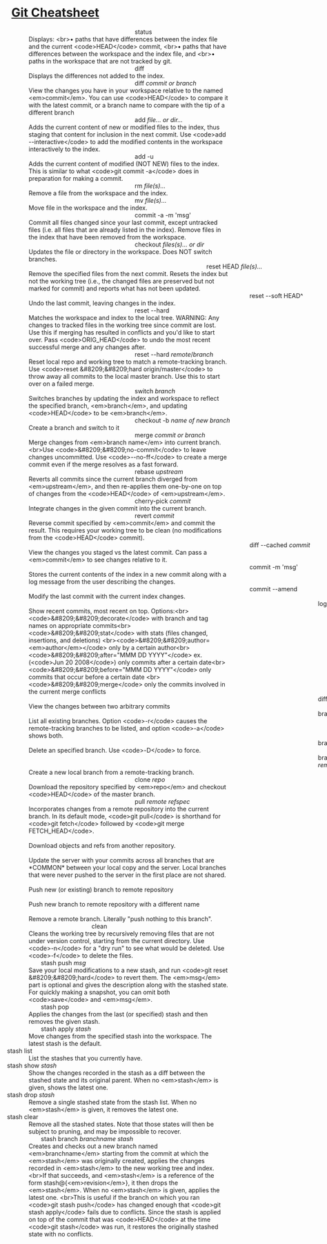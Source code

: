 # [Git Cheatsheet](https://ndpsoftware.com/git-cheatsheet.html#loc=index;) 

<dl id="commands"><dt class="workspace index status" style="margin-left: 286.094px; width: 246.25px;">status<div class="arrow"></div></dt><dd>Displays: &lt;br&gt;• paths that have differences between the index file and the current &lt;code&gt;HEAD&lt;/code&gt; commit, &lt;br&gt;• paths that have differences between the workspace and the index file, and &lt;br&gt;• paths in the workspace that are not tracked by git.</dd><dt class="workspace index status" style="margin-left: 286.094px; width: 246.25px;">diff<div class="arrow"></div></dt><dd>Displays the differences not added to the index.</dd><dt class="workspace local_repo status" style="margin-left: 286.094px; width: 505px;">diff <em>commit or branch</em><div class="arrow"></div></dt><dd>View the changes you have in your workspace relative to the named &lt;em&gt;commit&lt;/em&gt;. You can use &lt;code&gt;HEAD&lt;/code&gt; to compare it with the latest commit, or a branch name to compare with the tip of a different branch</dd><dt class="workspace index up" style="margin-left: 286.094px; width: 246.25px;">add <em>file... or dir...</em><div class="arrow"></div></dt><dd>Adds the current content of new or modified files to the index, thus staging that content for inclusion in the next commit. Use &lt;code&gt;add --interactive&lt;/code&gt; to add the modified contents in the workspace interactively to the index.</dd><dt class="workspace index up" style="margin-left: 286.094px; width: 246.25px;">add -u<div class="arrow"></div></dt><dd>Adds the current content of modified (NOT NEW) files to the index.  This is similar to what &lt;code&gt;git commit -a&lt;/code&gt; does in preparation for making a commit.</dd><dt class="workspace index up" style="margin-left: 286.094px; width: 246.25px;">rm <em>file(s)...</em><div class="arrow"></div></dt><dd>Remove a file from the workspace and the index.</dd><dt class="workspace index up" style="margin-left: 286.094px; width: 246.25px;">mv <em>file(s)...</em><div class="arrow"></div></dt><dd>Move file in the workspace and the index.</dd><dt class="workspace local_repo up cc_pointer" style="margin-left: 286.094px; width: 505px;">commit -a <span class="optional">-m 'msg'</span><div class="arrow"></div></dt><dd>Commit all files changed since your last commit, except untracked files (i.e. all files that are already listed in the index). Remove files in the index that have been removed from the workspace.</dd><dt class="workspace index dn" style="margin-left: 286.094px; width: 246.25px;">checkout <em>files(s)... or dir</em><div class="arrow"></div></dt><dd>Updates the file or directory in the workspace. Does NOT switch branches.</dd><dt class="index status" style="margin-left: 452.344px; width: 220px;">reset HEAD <em>file(s)...</em><div class="arrow"></div></dt><dd>Remove the specified files from the next commit. Resets the index but not the working tree (i.e., the changed files are preserved but not marked for commit) and reports what has not been updated.</dd><dt class="index local_repo dn cc_pointer" style="margin-left: 552.344px; width: 238.75px;">reset --soft HEAD^<div class="arrow"></div></dt><dd>Undo the last commit, leaving changes in the index.</dd><dt class="workspace local_repo dn" style="margin-left: 286.094px; width: 505px;">reset --hard<div class="arrow"></div></dt><dd>Matches the workspace and index to the local tree. WARNING: Any changes to tracked files in the working tree since commit are lost. Use this if merging has resulted in conflicts and you'd like to start over. Pass &lt;code&gt;ORIG_HEAD&lt;/code&gt; to undo the most recent successful merge and any changes after.</dd><dt class="workspace local_repo dn" style="margin-left: 286.094px; width: 505px;">reset --hard <em>remote</em>/<em>branch</em><div class="arrow"></div></dt><dd>Reset local repo and working tree to match a remote-tracking branch. Use &lt;code&gt;reset &amp;#8209;&amp;#8209;hard origin/master&lt;/code&gt; to throw away all commits to the local master branch. Use this to start over on a failed merge.</dd><dt class="workspace local_repo dn" style="margin-left: 286.094px; width: 505px;">switch <em>branch</em><div class="arrow"></div></dt><dd>Switches branches by updating the index and workspace to reflect the specified branch, &lt;em&gt;branch&lt;/em&gt;, and updating &lt;code&gt;HEAD&lt;/code&gt; to be &lt;em&gt;branch&lt;/em&gt;.</dd><dt class="workspace local_repo dn" style="margin-left: 286.094px; width: 505px;">checkout -b <em>name of new branch</em><div class="arrow"></div></dt><dd>Create a branch and switch to it</dd><dt class="workspace local_repo dn" style="margin-left: 286.094px; width: 505px;">merge <em>commit or branch</em><div class="arrow"></div></dt><dd>Merge changes from &lt;em&gt;branch name&lt;/em&gt; into current branch.&lt;br&gt;Use &lt;code&gt;&amp;#8209;&amp;#8209;no-commit&lt;/code&gt; to leave changes uncommitted. Use &lt;code&gt;--no-ff&lt;/code&gt; to create a merge commit even if the merge resolves as a fast forward.</dd><dt class="workspace local_repo dn" style="margin-left: 286.094px; width: 505px;">rebase <em>upstream</em><div class="arrow"></div></dt><dd>Reverts all commits since the current branch diverged from &lt;em&gt;upstream&lt;/em&gt;, and then re-applies them one-by-one on top of changes from the &lt;code&gt;HEAD&lt;/code&gt; of &lt;em&gt;upstream&lt;/em&gt;.</dd><dt class="workspace local_repo dn" style="margin-left: 286.094px; width: 505px;">cherry-pick <em>commit</em><div class="arrow"></div></dt><dd>Integrate changes in the given commit into the current branch.</dd><dt class="workspace local_repo dn" style="margin-left: 286.094px; width: 505px;">revert <em>commit</em><div class="arrow"></div></dt><dd>Reverse commit specified by &lt;em&gt;commit&lt;/em&gt; and commit the result. This requires your working tree to be clean (no modifications from the &lt;code&gt;HEAD&lt;/code&gt; commit).</dd><dt class="index local_repo status cc_pointer selected" style="margin-left: 552.344px; width: 238.75px;">diff --cached <span class="optional"><em>commit</em></span><div class="arrow"></div></dt><dd>View the changes you staged vs the latest commit. Can pass a &lt;em&gt;commit&lt;/em&gt; to see changes relative to it.</dd><dt class="index local_repo up cc_pointer" style="margin-left: 552.344px; width: 238.75px;">commit <span class="optional">-m 'msg'</span><div class="arrow"></div></dt><dd>Stores the current contents of the index in a new commit along with a log message from the user describing the changes.</dd><dt class="index local_repo up" style="margin-left: 552.344px; width: 238.75px;">commit --amend<div class="arrow"></div></dt><dd>Modify the last commit with the current index changes.</dd><dt class="local_repo status cc_pointer" style="margin-left: 711.094px; width: 220px;">log<div class="arrow"></div></dt><dd>Show recent commits, most recent on top. Options:&lt;br&gt;&lt;code&gt;&amp;#8209;&amp;#8209;decorate&lt;/code&gt; with branch and tag names on appropriate commits&lt;br&gt;&lt;code&gt;&amp;#8209;&amp;#8209;stat&lt;/code&gt; with stats (files changed, insertions, and deletions) &lt;br&gt;&lt;code&gt;&amp;#8209;&amp;#8209;author=&lt;em&gt;author&lt;/em&gt;&lt;/code&gt;  only by a certain author&lt;br&gt;&lt;code&gt;&amp;#8209;&amp;#8209;after="MMM DD YYYY"&lt;/code&gt; ex. (&lt;code&gt;Jun 20 2008&lt;/code&gt;) only commits after a certain date&lt;br&gt;&lt;code&gt;&amp;#8209;&amp;#8209;before="MMM DD YYYY"&lt;/code&gt; only commits that occur before a certain date &lt;br&gt;&lt;code&gt;&amp;#8209;&amp;#8209;merge&lt;/code&gt; only the commits involved in the current merge conflicts</dd><dt class="local_repo status" style="margin-left: 711.094px; width: 220px;">diff <em>commit</em> <em>commit</em><div class="arrow"></div></dt><dd>View the changes between two arbitrary commits</dd><dt class="local_repo status" style="margin-left: 711.094px; width: 220px;">branch<div class="arrow"></div></dt><dd>List all existing branches. Option &lt;code&gt;-r&lt;/code&gt; causes the remote-tracking branches to be listed, and option &lt;code&gt;-a&lt;/code&gt; shows both.</dd><dt class="local_repo status" style="margin-left: 711.094px; width: 220px;">branch -d <em>branch</em><div class="arrow"></div></dt><dd>Delete an specified branch. Use &lt;code&gt;-D&lt;/code&gt; to force.</dd><dt class="local_repo dn cc_pointer" style="margin-left: 711.094px; width: 220px;">branch --track <em>new</em> <em>remote/branch</em><div class="arrow"></div></dt><dd>Create a new local branch from a remote-tracking branch.</dd><dt class="workspace remote_repo dn" style="margin-left: 286.094px; width: 771.25px;">clone <em>repo</em><div class="arrow"></div></dt><dd>Download the repository specified by &lt;em&gt;repo&lt;/em&gt; and checkout &lt;code&gt;HEAD&lt;/code&gt; of the master branch.</dd><dt class="workspace remote_repo dn" style="margin-left: 286.094px; width: 771.25px;">pull <em>remote</em> <em>refspec</em><div class="arrow"></div></dt><dd>Incorporates changes from a remote repository into the current branch. In its default mode, &lt;code&gt;git pull&lt;/code&gt; is shorthand for &lt;code&gt;git fetch&lt;/code&gt; followed by &lt;code&gt;git merge FETCH_HEAD&lt;/code&gt;.</dd><dt class="local_repo remote_repo dn" style="margin-left: 811.094px; width: 246.25px;">fetch <em>remote</em> <em>refspec</em><div class="arrow"></div></dt><dd>Download objects and refs from another repository.</dd><dt class="local_repo remote_repo up" style="margin-left: 811.094px; width: 246.25px;">push<div class="arrow"></div></dt><dd>Update the server with your commits across all branches that are *COMMON* between your local copy and the server. Local branches that were never pushed to the server in the first place are not shared.</dd><dt class="local_repo remote_repo up" style="margin-left: 811.094px; width: 246.25px;">push <em>remote</em> <em>branch</em><div class="arrow"></div></dt><dd>Push new (or existing) branch to remote repository</dd><dt class="local_repo remote_repo up" style="margin-left: 811.094px; width: 246.25px;">push <em>remote</em> <em>branch</em>:<em>branch</em><div class="arrow"></div></dt><dd>Push new branch to remote repository with a different name</dd><dt class="remote_repo status" style="margin-left: 977.344px; width: 220px;">push <em>remote</em> :<em>branch</em><div class="arrow"></div></dt><dd>Remove a remote branch. Literally "push nothing to this branch".</dd><dt class="workspace dn" style="margin-left: 186.094px; width: 220px;">clean<div class="arrow"></div></dt><dd>Cleans the working tree by recursively removing files that are not under version control, starting from the current directory. Use &lt;code&gt;-n&lt;/code&gt; for a "dry run" to see what would be deleted. Use &lt;code&gt;-f&lt;/code&gt; to delete the files.</dd><dt class="stash index dn" style="margin-left: 68.5938px; width: 463.75px;">stash push <span class="optional"><em>msg</em></span><div class="arrow"></div></dt><dd>Save your local modifications to a new stash, and run &lt;code&gt;git reset &amp;#8209;&amp;#8209;hard&lt;/code&gt; to revert them. The &lt;em&gt;msg&lt;/em&gt; part is optional and gives the description along with the stashed state. For quickly making a snapshot, you can omit both &lt;code&gt;save&lt;/code&gt; and &lt;em&gt;msg&lt;/em&gt;.</dd><dt class="stash index up" style="margin-left: 68.5938px; width: 463.75px;">stash pop<div class="arrow"></div></dt><dd>Applies the changes from the last (or specified) stash and then removes the given stash.</dd><dt class="stash index up" style="margin-left: 68.5938px; width: 463.75px;">stash apply <span class="optional"><em>stash</em></span><div class="arrow"></div></dt><dd>Move changes from the specified stash into the workspace. The latest stash is the default.</dd><dt class="stash status" style="margin-left: -10px; width: 220px;">stash list<div class="arrow"></div></dt><dd>List the stashes that you currently have.</dd><dt class="stash status" style="margin-left: -10px; width: 220px;">stash show <span class="optional"><em>stash</em></span><div class="arrow"></div></dt><dd>Show the changes recorded in the stash as a diff between the stashed state and its original parent. When no &lt;em&gt;stash&lt;/em&gt; is given, shows the latest one.</dd><dt class="stash status" style="margin-left: -10px; width: 220px;">stash drop <span class="optional"><em>stash</em></span><div class="arrow"></div></dt><dd>Remove a single stashed state from the stash list. When no &lt;em&gt;stash&lt;/em&gt; is given, it removes the latest one.</dd><dt class="stash status" style="margin-left: -10px; width: 220px;">stash clear<div class="arrow"></div></dt><dd>Remove all the stashed states. Note that those states will then be subject to pruning, and may be impossible to recover.</dd><dt class="stash local_repo up" style="margin-left: 68.5938px; width: 722.5px;">stash branch <em>branchname</em> <span class="optional"><em>stash</em></span><div class="arrow"></div></dt><dd>Creates and checks out a new branch named &lt;em&gt;branchname&lt;/em&gt; starting from the commit at which the &lt;em&gt;stash&lt;/em&gt; was originally created, applies the changes recorded in &lt;em&gt;stash&lt;/em&gt; to the new working tree and index. &lt;br&gt;If that succeeds, and &lt;em&gt;stash&lt;/em&gt; is a reference of the form stash@{&lt;em&gt;revision&lt;/em&gt;}, it then drops the &lt;em&gt;stash&lt;/em&gt;. When no &lt;em&gt;stash&lt;/em&gt; is given, applies the latest one. &lt;br&gt;This is useful if the branch on which you ran &lt;code&gt;git stash push&lt;/code&gt; has changed enough that &lt;code&gt;git stash apply&lt;/code&gt; fails due to conflicts. Since the stash is applied on top of the commit that was &lt;code&gt;HEAD&lt;/code&gt; at the time &lt;code&gt;git stash&lt;/code&gt; was run, it restores the originally stashed state with no conflicts.</dd></dl>
